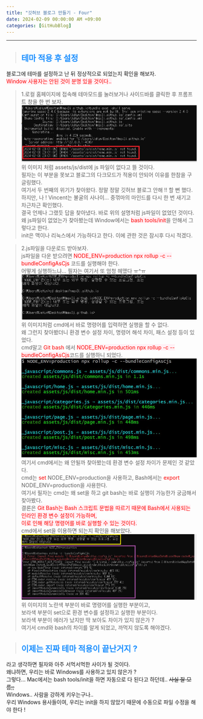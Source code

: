 ```yaml
---
title: "깃허브 블로그 만들기 - Four"
date: 2024-02-09 00:00:00 AM +09:00
categories: [GitHubBlog]
---
```

***

>## <span style='color:#1E90FF'>테마 적용 후 설정</span>
블로그에 테마를 설정하고 난 뒤 정상적으로 되었는지 확인을 해보자. <br>
<span style='background-color:LavenderBlush; color:red'>Window 사용자는 안된 것이 분명 있을 것이다..</span> <br>

>1.로컬 홈페이지에 접속해 테마모드를 눌러보거나 사이드바를 클릭한 후 프롬프트 창을 한 번 보자. <br>
![gitSet1](/assets/img/postImg/GitHubBlog/createBlog4/gitHubSetting1.JPG) <br>
위 이미지 처럼 assets/js/dist에 js 파일이 없다고 뜰 것이다. <br>
필자는 이 부분을 못보고 블로그의 다크모드가 적용이 안되어 이유를 한참을 구글링했다. <br>
여기서 두 번째의 위기가 찾아왔다. 정말 정말 깃허브 블로그 안해 !! 할 뻔 했다. <br>
하지만, 나 ! Vincent는 불굴의 사나이... 중꺾마의 마인드를 다시 한 번 새기고 차근차근 확인했다. <br>
결국 언제나 그랬듯 답을 찾아냈다. 바로 위의 설명처럼 js파일이 없었던 것이다. <br>
왜 js파일이 없었는가 찾아봤는데 Window에서는 <span style='background-color:LavenderBlush; color:red'>bash tools/init</span>을 안해서 그렇다고 한다. <br>
init은 맥이나 리눅스에서 가능하다고 한다. 이에 관한 것은 잠시후 다시 적겠다.<br>

>2.js파일을 다운로드 받아보자. <br>
js파일을 다운 받으려면 <span style='background-color:LavenderBlush; color:red'>NODE_ENV=production npx rollup -c --bundleConfigAsCjs</span> 코드를 실행해야 한다. <br>
어떻게 실행하느냐... 필자는 여기서 또 엄청 헤맸다 ㅠ^ㅠ <br>
![gitSet2](/assets/img/postImg/GitHubBlog/createBlog4/gitHubSetting2.JPG) <br>
위 이미지처럼 cmd에서 바로 명령어를 입력하면 실행을 할 수 없다. <br>
왜 그런지 찾아봤더니 환경 변수 설정 차이, 명령어 해석 차이, 패스 설정 등이 있었다. <br>
cmd말고 <span style='color:red'>Git bash</span> 에서 <span style='background-color:LavenderBlush; color:red'>NODE_ENV=production npx rollup -c --bundleConfigAsCjs</span>코드를 실행하니 되었다. <br>
![gitSet3](/assets/img/postImg/GitHubBlog/createBlog4/gitHubSetting3.JPG) <br>
여기서 cmd에서는 왜 안될까 찾아봤는데 환경 변수 설정 차이가 문제인 것 같았다. <br>
cmd는 <span style='color:red'>set</span> NODE_ENV=production을 사용하고, Bash에서는 <span style='color:red'>export</span> NODE_ENV=production을 사용한다. <br>
여기서 필자는 cmd는 왜 set을 하고 git bash는 바로 실행이 가능한가 궁금해서 찾아봤다. <br>
결론은 <span style='background-color:LavenderBlush; color:red'>Git Bash는 Bash 스크립트 문법을 따르기 때문에 Bash에서 사용되는 인라인 환경 변수 설정이 가능하며, <br> 이로 인해 해당 명령어를 바로 실행할 수 있는 것이다.</span> <br>
cmd에서 set을 이용하면 되는지 확인을 해보았다. <br>
![gitSet4](/assets/img/postImg/GitHubBlog/createBlog4/gitHubSetting4.JPG) <br>
위 이미지의 노란색 부분이 바로 명령어를 실행한 부분이고, <br>
보라색 부분이 set으로 환경 변수를 설정하고 실행한 부분이다. <br>
보라색 부분이 에러가 났지만 딱 보아도 차이가 있지 않은가 ? <br>
여기서 cmd와 bash의 차이를 알게 되었고, 까먹지 않도록 해야겠다. <br>

>## <span style='color:#1E90FF'>이제는 진짜 테마 적용이 끝난거지 ?</span>
라고 생각하면 필자와 아주 서먹서먹한 사이가 될 것이다. <br>
왜냐하면, 우리는 바로 Windows를 사용하고 있지 않은가 ? <br>
그렇다... Mac에서는 bash tools/init을 하면 자동으로 다 된다고 하던데.. ~~사실 잘 모름;;~~ <br>
Windows.. 사람을 강하게 키우는구나.. <br>
우리 Windows 용사들이여, 우리는 init을 하지 않았기 때문에 수동으로 파일 수정을 해야 한다 ! <br>
